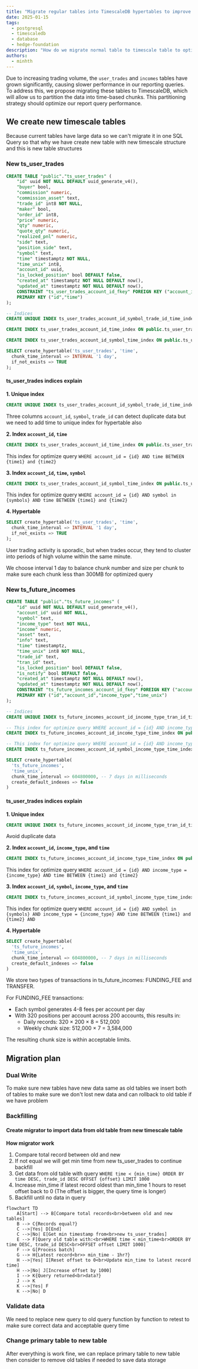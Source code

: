 ```yaml
---
title: "Migrate regular tables into TimescaleDB hypertables to improve query performance"
date: 2025-01-15
tags:
  - postgresql
  - timescaledb
  - database
  - hedge-foundation
description: "How do we migrate normal table to timescale table to optimized data storage"
authors:
  - minhth
---
```

Due to increasing trading volume, the `user_trades` and `incomes` tables have grown significantly, causing slower performance in our reporting queries. To address this, we propose migrating these tables to TimescaleDB, which will allow us to partition the data into time-based chunks. This partitioning strategy should optimize our report query performance.

## We create new timescale tables
Because current tables have large data so we can't migrate it in one SQL Query so that why we have create new table with new timescale structure and this is new table structures

### New ts_user_trades
```sql
CREATE TABLE "public"."ts_user_trades" (
    "id" uuid NOT NULL DEFAULT uuid_generate_v4(),
    "buyer" bool,
    "commission" numeric,
    "commission_asset" text,
    "trade_id" int8 NOT NULL,
    "maker" bool,
    "order_id" int8,
    "price" numeric,
    "qty" numeric,
    "quote_qty" numeric,
    "realized_pnl" numeric,
    "side" text,
    "position_side" text,
    "symbol" text,
    "time" timestamptz NOT NULL,
    "time_unix" int8,
    "account_id" uuid,
    "is_locked_position" bool DEFAULT false,
    "created_at" timestamptz NOT NULL DEFAULT now(),
    "updated_at" timestamptz NOT NULL DEFAULT now(),
    CONSTRAINT "ts_user_trades_account_id_fkey" FOREIGN KEY ("account_id") REFERENCES "public"."accounts"("id"),
    PRIMARY KEY ("id","time")
);

-- Indices
CREATE UNIQUE INDEX ts_user_trades_account_id_symbol_trade_id_time_index ON public.ts_user_trades USING btree (account_id, symbol, trade_id, "time");

CREATE INDEX ts_user_trades_account_id_time_index ON public.ts_user_trades USING btree (account_id, "time");

CREATE INDEX ts_user_trades_account_id_symbol_time_index ON public.ts_user_trades USING btree (account_id, symbol, "time");

SELECT create_hypertable('ts_user_trades', 'time',
  chunk_time_interval => INTERVAL '1 day',
  if_not_exists => TRUE
);
```
#### ts_user_trades indices explain

**1. Unique index**

```SQL
CREATE UNIQUE INDEX ts_user_trades_account_id_symbol_trade_id_time_index ON public.ts_user_trades USING btree (account_id, symbol, trade_id, "time");
```
Three columns `account_id`, `symbol`, `trade_id` can detect duplicate data but we need to add time to unique index for hypertable also

**2. Index `account_id`, `time`**
```sql
CREATE INDEX ts_user_trades_account_id_time_index ON public.ts_user_trades USING btree (account_id, "time");
```
This index for optimize query `WHERE account_id = {id} AND time BETWEEN {time1} and {time2}`

**3. Index `account_id`, `time`, `symbol`**
```sql
CREATE INDEX ts_user_trades_account_id_symbol_time_index ON public.ts_user_trades USING btree (account_id, symbol, "time");
```
This index for optimize query `WHERE account_id = {id} AND symbol in {symbols} AND time BETWEEN {time1} and {time2}`

**4. Hypertable**
```sql
SELECT create_hypertable('ts_user_trades', 'time',
  chunk_time_interval => INTERVAL '1 day',
  if_not_exists => TRUE
);
```
User trading activity is sporadic, but when trades occur, they tend to cluster into periods of high volume within the same minute.

We choose interval 1 day to balance chunk number and size per chunk to make sure each chunk less than 300MB for optimized query

### New ts_future_incomes
```sql
CREATE TABLE "public"."ts_future_incomes" (
    "id" uuid NOT NULL DEFAULT uuid_generate_v4(),
    "account_id" uuid NOT NULL,
    "symbol" text,
    "income_type" text NOT NULL,
    "income" numeric,
    "asset" text,
    "info" text,
    "time" timestamptz,
    "time_unix" int8 NOT NULL,
    "trade_id" text,
    "tran_id" text,
    "is_locked_position" bool DEFAULT false,
    "is_notify" bool DEFAULT false,
    "created_at" timestamptz NOT NULL DEFAULT now(),
    "updated_at" timestamptz NOT NULL DEFAULT now(),
    CONSTRAINT "ts_future_incomes_account_id_fkey" FOREIGN KEY ("account_id") REFERENCES "public"."accounts"("id"),
    PRIMARY KEY ("id","account_id","income_type","time_unix")
);

-- Indices
CREATE UNIQUE INDEX ts_future_incomes_account_id_income_type_tran_id_time_unix_inde ON public.ts_future_incomes USING btree (account_id, income_type, tran_id, time_unix);

-- This index for optimize query WHERE account_id = {id} AND income_type = {income_type} AND time BETWEEN {time1} and {time2}
CREATE INDEX ts_future_incomes_account_id_income_type_time_index ON public.ts_future_incomes USING btree (account_id, income_type, "time");

-- This index for optimize query WHERE account_id = {id} AND income_type = {income_type} AND time BETWEEN {time1} and {time2} and symbol = {symbol}
CREATE INDEX ts_future_incomes_account_id_symbol_income_type_time_index ON public.ts_future_incomes USING btree (account_id, symbol, income_type, "time");

SELECT create_hypertable(
  'ts_future_incomes',
  'time_unix',
  chunk_time_interval => 604800000, -- 7 days in milliseconds
  create_default_indexes => false
)
```


#### ts_user_trades indices explain

**1. Unique index**

```SQL
CREATE UNIQUE INDEX ts_future_incomes_account_id_income_type_tran_id_time_unix_inde ON public.ts_future_incomes USING btree (account_id, income_type, tran_id, time_unix);
```
Avoid duplicate data

**2. Index `account_id`, `income_type`, and `time`**
```sql
CREATE INDEX ts_future_incomes_account_id_income_type_time_index ON public.ts_future_incomes USING btree (account_id, income_type, "time");
```
This index for optimize query `WHERE account_id = {id} AND income_type = {income_type} AND time BETWEEN {time1} and {time2}`

**3. Index `account_id`, `symbol`, `income_type`, and `time`**
```sql
CREATE INDEX ts_future_incomes_account_id_symbol_income_type_time_index ON public.ts_future_incomes USING btree (account_id, symbol, income_type, "time");
```
This index for optimize query `WHERE account_id = {id} AND symbol in {symbols} AND income_type = {income_type} AND time BETWEEN {time1} and {time2} AND `

**4. Hypertable**
```sql
SELECT create_hypertable(
  'ts_future_incomes',
  'time_unix',
  chunk_time_interval => 604800000, -- 7 days in milliseconds
  create_default_indexes => false
)
```
We store two types of transactions in ts_future_incomes: FUNDING_FEE and TRANSFER.

For FUNDING_FEE transactions:
- Each symbol generates 4-8 fees per account per day
- With 320 positions per account across 200 accounts, this results in:
  - Daily records: 320 × 200 × 8 = 512,000
  - Weekly chunk size: 512,000 × 7 = 3,584,000

The resulting chunk size is within acceptable limits.

## Migration plan

### Dual Write
To make sure new tables have new data same as old tables we insert both of tables to make sure we don't lost new data and can rollback to old table if we have problem

### Backfilling

#### Create migrator to import data from old table from new timescale table

**How migrator work**
1. Compare total record between old and new
2. If not equal we will get min time from new ts_user_trades to continue backfill
3. Get data from old table with query `WHERE time < {min_time} ORDER BY time DESC, trade_id DESC OFFSET {offset} LIMIT 1000`
4. Increase min_time if latest record oldest than min_time 1 hours to reset offset back to 0 (The offset is bigger, the query time is longer)
5. Backfill until no data in query

```mermaid
flowchart TD
    A[Start] --> B[Compare total records<br>between old and new tables]
    B --> C{Records equal?}
    C -->|Yes| D[End]
    C -->|No| E[Get min timestamp from<br>new ts_user_trades]
    E --> F[Query old table with:<br>WHERE time < min_time<br>ORDER BY time DESC, trade_id DESC<br>OFFSET offset LIMIT 1000]
    F --> G[Process batch]
    G --> H{Latest record<br>> min_time - 1hr?}
    H -->|Yes| I[Reset offset to 0<br>Update min_time to latest record time]
    H -->|No| J[Increase offset by 1000]
    I --> K{Query returned<br>data?}
    J --> K
    K -->|Yes| F
    K -->|No| D
```

### Validate data
We need to replace new query to old query function by function to retest to make sure correct data and acceptable query time

### Change primary table to new table
After everything is work fine, we can replace primary table to new table then consider to remove old tables if needed to save data storage
